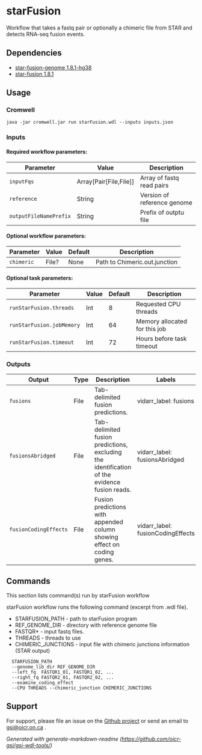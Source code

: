 # starFusion

Workflow that takes a fastq pair or optionally a chimeric file from STAR and detects RNA-seq fusion events.


## Dependencies

* [star-fusion-genome 1.8.1-hg38](https://data.broadinstitute.org/Trinity/CTAT_RESOURCE_LIB/__genome_libs_StarFv1.8)
* [star-fusion 1.8.1](https://github.com/STAR-Fusion/STAR-Fusion/wiki)


## Usage

### Cromwell
```
java -jar cromwell.jar run starFusion.wdl --inputs inputs.json
```

### Inputs

#### Required workflow parameters:
Parameter|Value|Description
---|---|---
`inputFqs`|Array[Pair[File,File]]|Array of fastq read pairs
`reference`|String|Version of reference genome
`outputFileNamePrefix`|String|Prefix of outptu file


#### Optional workflow parameters:
Parameter|Value|Default|Description
---|---|---|---
`chimeric`|File?|None|Path to Chimeric.out.junction


#### Optional task parameters:
Parameter|Value|Default|Description
---|---|---|---
`runStarFusion.threads`|Int|8|Requested CPU threads
`runStarFusion.jobMemory`|Int|64|Memory allocated for this job
`runStarFusion.timeout`|Int|72|Hours before task timeout


### Outputs

Output | Type | Description | Labels
---|---|---|---
`fusions`|File|Tab-delimited fusion predictions.|vidarr_label: fusions
`fusionsAbridged`|File|Tab-delimited fusion predictions, excluding the identification of the evidence fusion reads.|vidarr_label: fusionsAbridged
`fusionCodingEffects`|File|Fusion predictions with appended column showing effect on coding genes.|vidarr_label: fusionCodingEffects


## Commands
 
 This section lists command(s) run by starFusion workflow
 
 starFusion workflow runs the following command (excerpt from .wdl file). 
 
  * STARFUSION_PATH  - path to starFusion program
  * REF_GENOME_DIR   - directory with reference genome file
  * FASTQR* - input fastq files.
  * THREADS - threads to use
  * CHIMERIC_JUNCTIONS - input file with chimeric junctions information (STAR output)
 
 ```
   STARFUSION_PATH
   --genome_lib_dir REF_GENOME_DIR
   --left_fq  FASTQR1_01, FASTQR1_02, ... 
   --right_fq FASTQR2_01, FASTQR2_02, ...
   --examine_coding_effect 
   --CPU THREADS --chimeric_junction CHIMERIC_JUNCTIONS
 
 ```
 
 ## Support

For support, please file an issue on the [Github project](https://github.com/oicr-gsi) or send an email to gsi@oicr.on.ca .

_Generated with generate-markdown-readme (https://github.com/oicr-gsi/gsi-wdl-tools/)_
